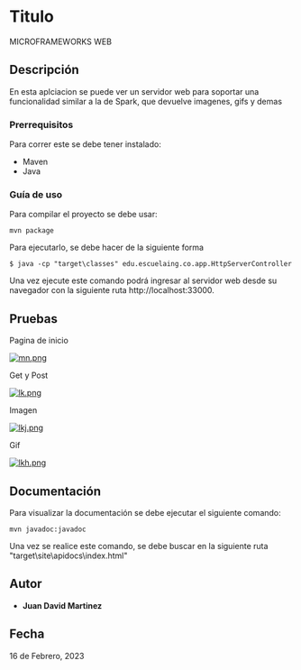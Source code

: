 # Titulo

MICROFRAMEWORKS WEB

## Descripción

En esta aplciacion se puede ver un servidor web para soportar una funcionalidad similar a la de Spark, que devuelve imagenes, gifs y demas


### Prerrequisitos

Para correr este se debe tener instalado:

- Maven
- Java

### Guía de uso

Para compilar el proyecto se debe usar:

```
mvn package
```

Para ejecutarlo, se debe hacer de la siguiente forma

```
$ java -cp "target\classes" edu.escuelaing.co.app.HttpServerController
```

Una vez ejecute este comando podrá ingresar al servidor web desde su navegador con la siguiente ruta http://localhost:33000.

## Pruebas 

Pagina de inicio

[![mn.png](https://i.postimg.cc/VkvBDqT7/mn.png)](https://postimg.cc/0zgwNw9m)

Get y Post

[![lk.png](https://i.postimg.cc/FsBJF2WZ/lk.png)](https://postimg.cc/8jLCtnVJ)

Imagen

[![lkj.png](https://i.postimg.cc/RVBv7G3B/lkj.png)](https://postimg.cc/rzf6c1Cn)

Gif

[![lkh.png](https://i.postimg.cc/bJkKdc92/lkh.png)](https://postimg.cc/7GPBQRcx)

## Documentación

Para visualizar la documentación se debe ejecutar el siguiente comando:

```
mvn javadoc:javadoc
```

Una vez se realice este comando, se debe buscar en la siguiente ruta "target\site\apidocs\index.html"


## Autor

- **Juan David Martinez** 

## Fecha

16 de Febrero, 2023
